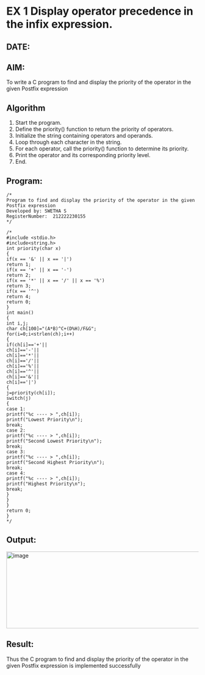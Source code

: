 # EX 1 Display operator precedence in the infix expression.
## DATE:
## AIM:
To write a C program to find and display the priority of the operator in the given Postfix expression

## Algorithm
1. Start the program.
2. Define the priority() function to return the priority of operators.
3. Initialize the string containing operators and operands.
4. Loop through each character in the string. 
5. For each operator, call the priority() function to determine its priority.
6. Print the operator and its corresponding priority level.
7. End.
 
## Program:
```
/*
Program to find and display the priority of the operator in the given Postfix expression
Developed by: SWETHA S
RegisterNumber:  212222230155
*/
```
```
/*
#include <stdio.h> 
#include<string.h>
int priority(char x)
{
if(x == '&' || x == '|') 
return 1;
if(x == '+' || x == '-') 
return 2;
if(x == '*' || x == '/' || x == '%') 
return 3;
if(x == '^') 
return 4;
return 0;
}
int main()
{
int i,j;
char ch[100]="(A*B)^C+(D%H)/F&G";
for(i=0;i<strlen(ch);i++)
{
if(ch[i]=='+'||
ch[i]=='-'||
ch[i]=='*'||
ch[i]=='/'||
ch[i]=='%'||
ch[i]=='^'||
ch[i]=='&'||
ch[i]=='|')
{
j=priority(ch[i]); 
switch(j)
{
case 1:
printf("%c ---- > ",ch[i]);
printf("Lowest Priority\n"); 
break;
case 2:
printf("%c ---- > ",ch[i]);
printf("Second Lowest Priority\n"); 
break;
case 3:
printf("%c ---- > ",ch[i]);
printf("Second Highest Priority\n"); 
break;
case 4:
printf("%c ---- > ",ch[i]);
printf("Highest Priority\n"); 
break;
}
}
}
return 0;
}
*/
```
## Output:
<img width="595" height="201" alt="image" src="https://github.com/user-attachments/assets/cc9691b6-6915-4acc-b2e6-a4095e4614ca" />



## Result:
Thus the C program to find and display the priority of the operator in the given Postfix expression is implemented successfully
